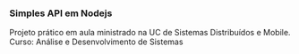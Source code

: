 ### Simples API em Nodejs

Projeto prático em aula ministrado na UC de Sistemas Distribuídos e Mobile.
Curso: Análise e Desenvolvimento de Sistemas
